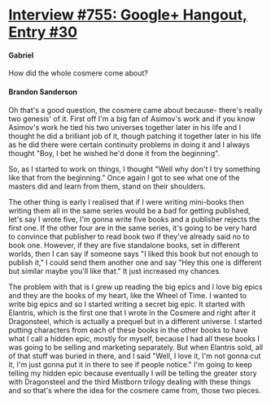 # [Interview #755: Google+ Hangout, Entry #30](https://www.theoryland.com/intvmain.php?i=755#30)

#### Gabriel

How did the whole cosmere come about?

#### Brandon Sanderson

Oh that's a good question, the cosmere came about because- there's really two genesis' of it. First off I'm a big fan of Asimov's work and if you know Asimov's work he tied his two universes together later in his life and I thought he did a brilliant job of it, though patching it together later in his life as he did there were certain continuity problems in doing it and I always thought "Boy, I bet he wished he'd done it from the beginning".

So, as I started to work on things, I thought "Well why don't I try something like that from the beginning." Once again I got to see what one of the masters did and learn from them, stand on their shoulders.

The other thing is early I realised that if I were writing mini-books then writing them all in the same series would be a bad for getting published, let's say I wrote five, I'm gonna write five books and a publisher rejects the first one. If the other four are in the same series, it's going to be very hard to convince that publisher to read book two if they've already said no to book one. However, if they are five standalone books, set in different worlds, then I can say if someone says "I liked this book but not enough to publish it," I could send them another one and say "Hey this one is different but similar maybe you'll like that." It just increased my chances.

The problem with that is I grew up reading the big epics and I love big epics and they are the books of my heart, like the Wheel of Time. I wanted to write big epics and so I started writing a secret big epic. It started with Elantris, which is the first one that I wrote in the Cosmere and right after it Dragonsteel, which is actually a prequel but in a different universe. I started putting characters from each of these books in the other books to have what I call a hidden epic, mostly for myself, because I had all these books I was going to be selling and marketing separately. But when Elantris sold, all of that stuff was buried in there, and I said "Well, I love it, I'm not gonna cut it, I'm just gonna put it in there to see if people notice." I'm going to keep telling my hidden epic because eventually I will be telling the greater story with Dragonsteel and the third Mistborn trilogy dealing with these things and so that's where the idea for the cosmere came from, those two pieces.

